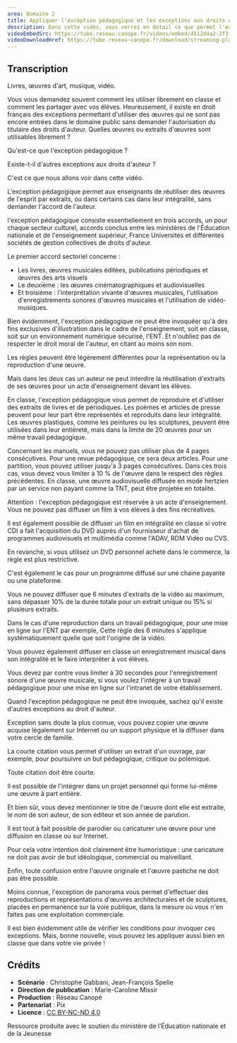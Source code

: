 ```yaml
---
area: Domaine 2
title: Appliquer l'exception pédagogique et les exceptions aux droits d'auteur
description: Dans cette vidéo, vous verrez en détail ce que permet l'exception pédagogique pour respecter la propriété intellectuelle de chacun. Quelles ressources peuvent être utilisées ? Sous quelles conditions ? Toutes les réponses dans la vidéo !
videoEmbedSrc: https://tube.reseau-canope.fr/videos/embed/4512d4a2-2f3f-42e0-8958-8e6ffbb6561e
videoDownloadHref: https://tube.reseau-canope.fr/download/streaming-playlists/hls/videos/4512d4a2-2f3f-42e0-8958-8e6ffbb6561e-1080-fragmented.mp4
---
```


## Transcription

Livres, œuvres d'art, musique, vidéo.

Vous vous demandez souvent comment les utiliser librement en classe et comment les partager avec vos élèves. Heureusement, il existe en droit français des exceptions permettant d'utiliser des œuvres qui ne sont pas encore entrées dans le domaine public sans demander l'autorisation du titulaire des droits d'auteur. Quelles œuvres ou extraits d'œuvres sont utilisables librement ?

Qu'est-ce que l'exception pédagogique ?

Existe-t-il d'autres exceptions aux droits d'auteur ?

C'est ce que nous allons voir dans cette vidéo.

L'exception pédagogique permet aux enseignants de réutiliser des œuvres de l'esprit par extraits, ou dans certains cas dans leur intégralité, sans demander l'accord de l'auteur.

l'exception pédagogique consiste essentiellement en trois accords, un pour chaque secteur culturel, accords conclus entre les ministères de l'Éducation nationale et de l'enseignement supérieur, France Universités et différentes sociétés de gestion collectives de droits d'auteur.

Le premier accord sectoriel concerne :

- Les livres, œuvres musicales éditées, publications périodiques et œuvres des arts visuels
- Le deuxième : les œuvres cinématographiques et audiovisuelles
- Et troisième : l'interprétation vivante d'œuvres musicales, l'utilisation d'enregistrements sonores d'œuvres musicales et l'utilisation de vidéo-musiques.

Bien évidemment, l'exception pédagogique ne peut être invoquéer qu'à des fins exclusives d'illustration dans le cadre de l'enseignement, soit en classe, soit sur un environnement numérique sécurisé, l'ENT. Et n'oubliez pas de respecter le droit moral de l'auteur, en citant au moins son nom.

Les règles peuvent être légèrement différentes pour la représentation ou la reproduction d'une œuvre.

Mais dans les deux cas un auteur ne peut interdire la réutilisation d'extraits de ses œuvres pour un acte d'enseignement devant les élèves.

En classe, l'exception pédagogique vous permet de reproduire et d'utiliser des extraits de livres et de périodiques. Les poèmes et articles de presse peuvent pour leur part être représentés et reproduits dans leur intégralité. Les œuvres plastiques, comme les peintures ou les sculptures, peuvent être utilisées dans leur entièreté, mais dans la limite de 20 œuvres pour un même travail pédagogique.

Concernant les manuels, vous ne pouvez pas utiliser plus de 4 pages consécutives. Pour une revue pédagogique, ce sera deux articles. Pour une partition, vous pouvez utiliser jusqu'à 3 pages consécutives. Dans ces trois cas, vous devez vous limiter à 10 % de l'œuvre dans le respect des règles précédentes. En classe, une œuvre audiovisuelle diffusée en mode hertzien par un service non payant comme la TNT, peut être projetée en totalité.

Attention : l'exception pédagogique est réservée à un acte d'enseignement. Vous ne pouvez pas diffuser un film à vos élèves à des fins récréatives.

Il est également possible de diffuser un film en intégralité en classe si votre CDI a fait l'acquisition du DVD auprès d'un fournisseur d'achat de programmes audiovisuels et multimédia comme l'ADAV, RDM Vidéo ou CVS.

En revanche, si vous utilisez un DVD personnel acheté dans le commerce, la règle est plus restrictive.

C'est également le cas pour un programme diffusé sur une chaine payante ou une plateforme.

Vous ne pouvez diffuser que 6 minutes d'extraits de la vidéo au maximum, sans dépasser 10% de la durée totale pour un extrait unique ou 15% si plusieurs extraits.

Dans le cas d'une reproduction dans un travail pédagogique, pour une mise en ligne sur l'ENT par exemple, Cette règle des 6 minutes s'applique systématiquement quelle que soit l'origine de la vidéo.

Vous pouvez également diffuser en classe un enregistrement musical dans son intégralité et le faire interpréter à vos élèves.

Vous devez par contre vous limiter à 30 secondes pour l'enregistrement sonore d'une œuvre musicale, si vous voulez l'intégrer à un travail pédagogique pour une mise en ligne sur l'intranet de votre établissement.

Quand l'exception pédagogique ne peut être invoquée, sachez qu'il existe d'autres exceptions au droit d'auteur.

Exception sans doute la plus connue, vous pouvez copier une œuvre acquise légalement sur Internet ou un support physique et la diffuser dans votre cercle de famille.

La courte citation vous permet d'utiliser un extrait d'un ouvrage, par exemple, pour poursuivre un but pédagogique, critique ou polémique.

Toute citation doit être courte.

Il est possible de l'intégrer dans un projet personnel qui forme lui-même une œuvre à part entière.

Et bien sûr, vous devez mentionner le titre de l'œuvre dont elle est extraite, le nom de son auteur, de son éditeur et son année de parution.

Il est tout à fait possible de parodier ou caricaturer une œuvre pour une diffusion en classe ou sur Internet.

Pour cela votre intention doit clairement être humoristique : une caricature ne doit pas avoir de but idéologique, commercial ou malveillant.

Enfin, toute confusion entre l'œuvre originale et l'œuvre pastiche ne doit pas être possible.

Moins connue, l'exception de panorama vous permet d'effectuer des reproductions et représentations d'œuvres architecturales et de sculptures, placées en permanence sur la voie publique, dans la mesure où vous n'en faites pas une exploitation commerciale.

Il est bien évidemment utile de vérifier les conditions pour invoquer ces exceptions. Mais, bonne nouvelle, vous pouvez les appliquer aussi bien en classe que dans votre vie privée !

## Crédits

- **Scénario** : Christophe Gabbani, Jean-François Spelle
- **Direction de publication** : Marie-Caroline Missir
- **Production** : Réseau Canopé
- **Partenariat** : Pix
- **Licence** : [CC BY-NC-ND 4.0](https://creativecommons.org/licenses/by-nc-nd/4.0/deed.fr)

Ressource produite avec le soutien du ministère de l’Éducation nationale et de la Jeunesse
